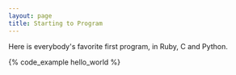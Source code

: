 ```yaml
---
layout: page
title: Starting to Program
---
```


Here is everybody's favorite first program, in Ruby, C and Python.

{% code_example hello_world %}
